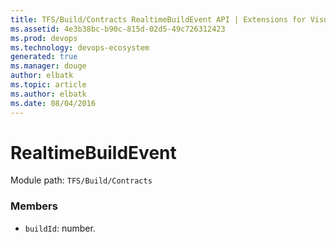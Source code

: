 ```yaml
---
title: TFS/Build/Contracts RealtimeBuildEvent API | Extensions for Visual Studio Team Services
ms.assetid: 4e3b38bc-b90c-815d-02d5-49c726312423
ms.prod: devops
ms.technology: devops-ecosystem
generated: true
ms.manager: douge
author: elbatk
ms.topic: article
ms.author: elbatk
ms.date: 08/04/2016
---
```


# RealtimeBuildEvent

Module path: `TFS/Build/Contracts`


### Members

* `buildId`: number. 

